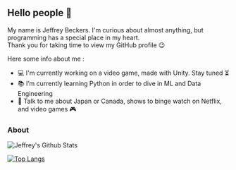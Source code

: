 ## Hello people 👋

My name is Jeffrey Beckers. I'm curious about almost anything, but programming has a special place in my heart.  
Thank you for taking time to view my GitHub profile 😉

Here some info about me :
- 💻 I'm currently working on a video game, made with Unity. Stay tuned ⏳
- 📚 I’m currently learning Python in order to dive in ML and Data Engineering 
- 💬 Talk to me about Japan or Canada, shows to binge watch on Netflix, and video games 🎮

### About
![Jeffrey's Github Stats](https://github-readme-stats.vercel.app/api?username=JeffreyBeckersOA&show_icons=true&theme=default)

[![Top Langs](https://github-readme-stats.vercel.app/api/top-langs/?username=JeffreyBeckersOA&layout=compact&theme=default)](https://github.com/anuraghazra/github-readme-stats)
